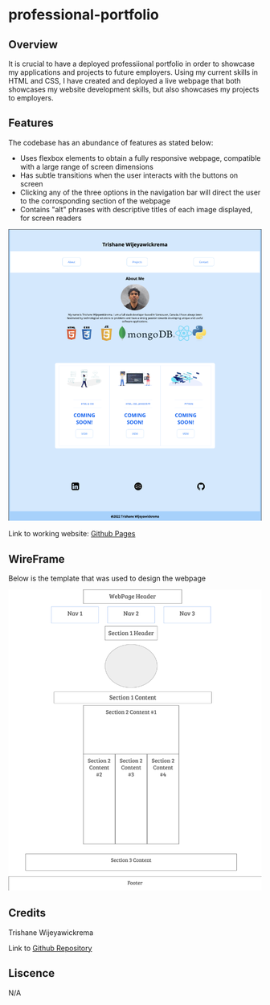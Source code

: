 # professional-portfolio


## Overview
It is crucial to have a deployed professiional portfolio in order to showcase my applications and projects to future employers. Using my current skills in HTML and CSS, I have created and deployed a live webpage that both showcases my website development skills, but also showcases my projects to employers.

## Features
The codebase has an abundance of features as stated below:
- Uses flexbox elements to obtain a fully responsive webpage, compatible with a large range of screen dimensions
- Has subtle transitions when the user interacts with the buttons on screen
- Clicking any of the three options in the navigation bar will direct the user to the corrosponding section of the webpage
- Contains "alt" phrases with descriptive titles of each image displayed, for screen readers 

![screenshot](assets/images/portfolio.png)

Link to working website: [Github Pages](https://trishaneww.github.io/professional-portfolio/)

## WireFrame

Below is the template that was used to design the webpage

![screenshot](assets/images/wireframe.png)

## Credits

Trishane Wijeyawickrema

Link to [Github Repository](https://github.com/Trishaneww/professional-portfolio)

## Liscence

N/A
